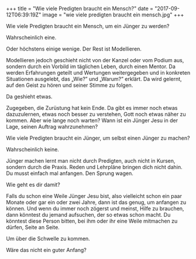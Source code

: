 +++
title = "Wie viele Predigten braucht ein Mensch?"
date = "2017-09-12T06:39:19Z"
image = "wie viele predigten braucht ein mensch.jpg"
+++

Wie viele Predigten braucht ein Mensch, um ein Jünger zu werden?

Wahrscheinlich eine. 

Oder höchstens einige wenige. Der Rest ist Modellieren.

Modellieren jedoch geschieht nicht von der Kanzel oder vom Podium aus, sondern durch ein Vorbild im täglichen Leben, durch einen Mentor. Da werden Erfahrungen geteilt und Wertungen weitergegeben und in konkreten Situationen ausgelebt, das „Wie?” und „Warum?” erklärt. Da wird gelernt, auf den Geist zu hören und seiner Stimme zu folgen.

Da geshieht etwas.

Zugegeben, die Zurüstung hat kein Ende. Da gibt es immer noch etwas dazuzulernen, etwas noch besser zu verstehen, Gott noch etwas näher zu kommen. Aber wie lange noch warten? Wann ist ein Jünger Jesu in der Lage, seinen Auftrag wahrzunehmen?

Wie viele Predigten braucht ein Jünger, um selbst einen Jünger zu machen?

Wahrscheinlich keine. 

Jünger machen lernt man nicht durch Predigten, auch nicht in Kursen, sondern durch die Praxis. Reden und Lehrpläne bringen dich nicht dahin. Du musst einfach mal anfangen. Den Sprung wagen.

Wie geht es dir damit? 

Falls du schon eine Weile Jünger Jesu bist, also vielleicht schon ein paar Monate oder gar ein oder zwei Jahre, dann ist das genug, um anfangen zu können. Und wenn du immer noch zögerst und meinst, Hilfe zu brauchen, dann könntest du jemand aufsuchen, der so etwas schon macht. Du könntest diese Person bitten, bei ihm oder ihr eine Weile mitmachen zu dürfen, Seite an Seite. 

Um über die Schwelle zu kommen.

Wäre das nicht ein guter Anfang?